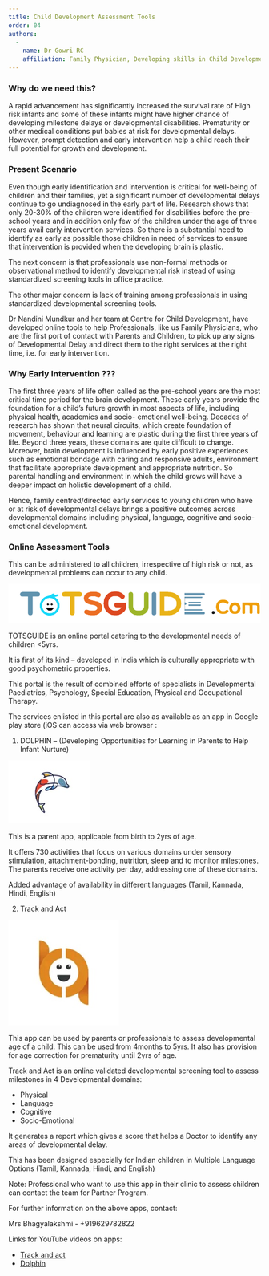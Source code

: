 ```yaml
---
title: Child Development Assessment Tools
order: 04
authors:
  -
    name: Dr Gowri RC
    affiliation: Family Physician, Developing skills in Child Development
---
```


### Why do we need this? ###

A rapid advancement has significantly increased the survival rate of High risk infants and some of these infants might have higher chance of developing milestone delays or developmental disabilities. Prematurity or other medical conditions put babies at risk for developmental delays. However, prompt detection and early intervention help a child reach their full potential for growth and development.

### Present Scenario ###

Even though early identification and intervention is critical for well-being of children and their families, yet a significant number of developmental delays continue to go undiagnosed in the early part of life. Research shows that only 20-30% of the children were identified for disabilities before the pre-school years and in addition only few of the children under the age of three years avail early intervention services. So there is a substantial need to identify as early as possible those children in need of services to ensure that intervention is provided when the developing brain is plastic.

The next concern is that professionals use non-formal methods or observational method to identify developmental risk instead of using standardized screening tools in office practice.

The other major concern is lack of training among professionals in using standardized developmental screening tools.

Dr Nandini Mundkur and her team at Centre for Child Development, have developed online tools to help Professionals, like us Family Physicians, who are the first port of contact with Parents and Children, to pick up any signs of Developmental Delay and direct them to the right services at the right time, i.e. for early intervention.

### Why Early Intervention ??? ###

The first three years of life often called as the pre-school years are the most critical time period for the brain development. These early years provide the foundation for a child’s future growth in most aspects of life, including physical health, academics and socio- emotional well-being. Decades of research has shown that neural circuits, which create foundation of movement, behaviour and learning are plastic during the first three years of life. Beyond three years, these domains are quite difficult to change. Moreover, brain development is influenced by early positive experiences such as emotional bondage with caring and responsive adults, environment that facilitate appropriate development and appropriate nutrition. So parental handling and environment in which the child grows will have a deeper impact on holistic development of a child.

Hence, family centred/directed early services to young children who have or at risk of developmental delays brings a positive outcomes across developmental domains including physical, language, cognitive and socio-emotional development.

### Online Assessment Tools ###

This can be administered to all children, irrespective of high risk or not, as developmental problems can occur to any child.

![](./totsguide.com.png)

TOTSGUIDE is an online portal catering to the developmental needs of children <5yrs.

It is first of its kind – developed in India which is culturally appropriate with good psychometric properties.

This portal is the result of combined efforts of specialists in Developmental Paediatrics, Psychology, Special Education, Physical and Occupational Therapy.

The services enlisted in this portal are also as available as an app in Google play store (iOS can access via web browser :

1. DOLPHIN – (Developing Opportunities for Learning in Parents to Help Infant
Nurture)

![](./dolphin.jpeg)

This is a parent app, applicable from birth to 2yrs of age.

It offers 730 activities that focus on various domains under sensory stimulation, attachment-bonding, nutrition, sleep and to monitor milestones. The parents receive one activity per day, addressing one of these domains.

Added advantage of availability in different languages (Tamil, Kannada, Hindi,
English)

2. Track and Act

![](./track-and-act.jpeg)

This app can be used by parents or professionals to assess developmental age of a child. This can be used from 4months to 5yrs. It also has provision for age correction for prematurity until 2yrs of age.

Track and Act is an online validated developmental screening tool to assess
milestones in 4 Developmental domains:

* Physical
* Language
* Cognitive
* Socio-Emotional

It generates a report which gives a score that helps a Doctor to identify any areas of developmental delay.

This has been designed especially for Indian children in Multiple Language
Options (Tamil, Kannada, Hindi, and English)

Note: Professional who want to use this app in their clinic to assess children can contact the team for Partner Program.

For further information on the above apps, contact:

Mrs Bhagyalakshmi - +919629782822

Links for YouTube videos on apps:

* [Track and act](https://youtu.be/yQ4oJkdloNQ)
* [Dolphin](https://youtu.be/0YjnZZ4qG18)
